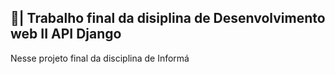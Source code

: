 ## 📑| Trabalho final da disiplina de Desenvolvimento web II API Django

  Nesse projeto final da disciplina de Informá
